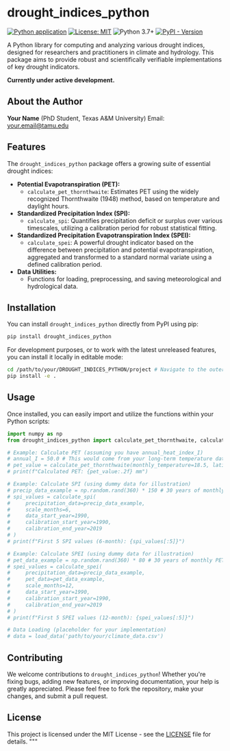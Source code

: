 
# drought_indices_python

[![Python application](https://github.com/ktripa/drought_indices_python/actions/workflows/python-app.yml/badge.svg)](https://github.com/ktripa/drought_indices_python/actions/workflows/python-app.yml)
[![License: MIT](https://img.shields.io/badge/License-MIT-yellow.svg)](https://opensource.org/licenses/MIT)
![Python 3.7+](https://img.shields.io/badge/python-3.7%2B-blue.svg)
[![PyPI - Version](https://img.shields.io/pypi/v/drought_indices_python.svg)](https://pypi.org/project/drought_indices_python/)

A Python library for computing and analyzing various drought indices, designed for researchers and practitioners in climate and hydrology. This package aims to provide robust and scientifically verifiable implementations of key drought indicators.

**Currently under active development.**

## About the Author

**Your Name** (PhD Student, Texas A&M University)
Email: your.email@tamu.edu

## Features

The `drought_indices_python` package offers a growing suite of essential drought indices:

* **Potential Evapotranspiration (PET):**
    * `calculate_pet_thornthwaite`: Estimates PET using the widely recognized Thornthwaite (1948) method, based on temperature and daylight hours.
* **Standardized Precipitation Index (SPI):**
    * `calculate_spi`: Quantifies precipitation deficit or surplus over various timescales, utilizing a calibration period for robust statistical fitting.
* **Standardized Precipitation Evapotranspiration Index (SPEI):**
    * `calculate_spei`: A powerful drought indicator based on the difference between precipitation and potential evapotranspiration, aggregated and transformed to a standard normal variate using a defined calibration period.
* **Data Utilities:**
    * Functions for loading, preprocessing, and saving meteorological and hydrological data.

## Installation

You can install `drought_indices_python` directly from PyPI using pip:

```bash
pip install drought_indices_python
```

For development purposes, or to work with the latest unreleased features, you can install it locally in editable mode:

```bash
cd /path/to/your/DROUGHT_INDICES_PYTHON/project # Navigate to the outer DROUGHT_INDICES_PYTHON folder
pip install -e .
```

## Usage

Once installed, you can easily import and utilize the functions within your Python scripts:

```python
import numpy as np
from drought_indices_python import calculate_pet_thornthwaite, calculate_spi, calculate_spei, load_data

# Example: Calculate PET (assuming you have annual_heat_index_I)
# annual_I = 50.0 # This would come from your long-term temperature data
# pet_value = calculate_pet_thornthwaite(monthly_temperature=18.5, latitude=40.0, month=7, annual_heat_index_I=annual_I)
# print(f"Calculated PET: {pet_value:.2f} mm")

# Example: Calculate SPI (using dummy data for illustration)
# precip_data_example = np.random.rand(360) * 150 # 30 years of monthly data
# spi_values = calculate_spi(
#     precipitation_data=precip_data_example,
#     scale_months=6,
#     data_start_year=1990,
#     calibration_start_year=1990,
#     calibration_end_year=2019
# )
# print(f"First 5 SPI values (6-month): {spi_values[:5]}")

# Example: Calculate SPEI (using dummy data for illustration)
# pet_data_example = np.random.rand(360) * 80 # 30 years of monthly PET
# spei_values = calculate_spei(
#     precipitation_data=precip_data_example,
#     pet_data=pet_data_example,
#     scale_months=12,
#     data_start_year=1990,
#     calibration_start_year=1990,
#     calibration_end_year=2019
# )
# print(f"First 5 SPEI values (12-month): {spei_values[:5]}")

# Data Loading (placeholder for your implementation)
# data = load_data('path/to/your/climate_data.csv')
```

## Contributing

We welcome contributions to `drought_indices_python`! Whether you're fixing bugs, adding new features, or improving documentation, your help is greatly appreciated. Please feel free to fork the repository, make your changes, and submit a pull request.

## License

This project is licensed under the MIT License - see the [LICENSE](LICENSE) file for details.
"""
